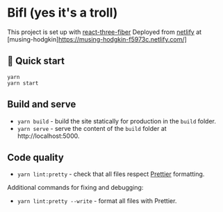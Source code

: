 # Bifl (yes it's a troll)

This project is set up with [react-three-fiber](https://github.com/react-spring/react-three-fiber)
Deployed from [netlify](https://www.netlify.com/) at [musing-hodgkin]https://musing-hodgkin-f5973c.netlify.com/]

## 🚀 Quick start

```
yarn
yarn start
```

## Build and serve

- `yarn build` - build the site statically for production in the `build` folder.
- `yarn serve` - serve the content of the `build` folder at http://localhost:5000.

## Code quality

- `yarn lint:pretty` - check that all files respect [Prettier](https://prettier.io/) formatting.

Additional commands for fixing and debugging:

- `yarn lint:pretty --write` - format all files with Prettier.
